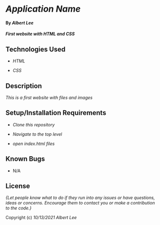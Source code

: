 
# _Application Name_

  

#### By _**Albert Lee**_

  

#### _First website with HTML and CSS_

  

## Technologies Used


*  _HTML_

*  _CSS_


  

## Description

  

_This is a first website with files and images_

  

## Setup/Installation Requirements

  

*  _Clone this repository_

*  _Navigate to the top level_

*  _open index.html files_


  

## Known Bugs


*  N/A


## License

  

_{Let people know what to do if they run into any issues or have questions, ideas or concerns. Encourage them to contact you or make a contribution to the code.}_

  

Copyright (c) _10/13/2021_  _Albert Lee_